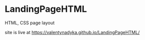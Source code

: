 # LandingPageHTML
HTML, CSS page layout

site is live at https://valentynadyka.github.io/LandingPageHTML/
